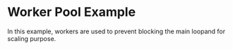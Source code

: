 # Worker Pool Example

In this example, workers are used to prevent blocking the main loopand for scaling purpose.
